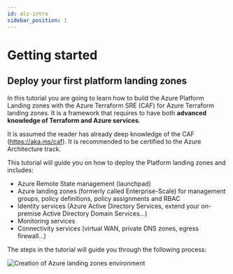 ```yaml
---
id: alz-intro
sidebar_position: 1
---
```


# Getting started

## Deploy your first platform landing zones

In this tutorial you are going to learn how to build the Azure Platform Landing zones with the Azure Terraform SRE (CAF) for Azure Terraform landing zones. It is a framework that requires to have both **advanced knowledge of Terraform and Azure services**.

It is assumed the reader has already deep knowledge of the CAF (https://aka.ms/caf).
It is recommended to be certified to the Azure Architecture track.

This tutorial will guide you on how to deploy the Platform landing zones and includes:

- Azure Remote State management (launchpad)
- Azure landing zones (formerly called Enterprise-Scale) for management groups, policy definitions, policy assignments and RBAC
- Identity services (Azure Active Directory Services, extend your on-premise Active Directory Domain Services...)
- Monitoring services
- Connectivity services (virtual WAN, private DNS zones, egress firewall...)

The steps in the tutorial will guide you through the following process:

![Creation of Azure landing zones environment](./process-alz.png)
